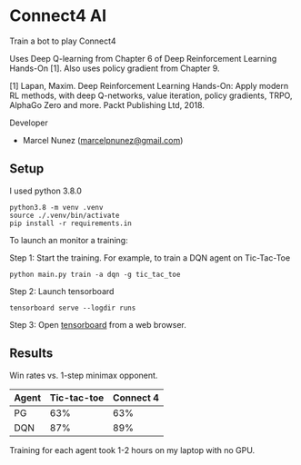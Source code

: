 # Connect4 AI

Train a bot to play Connect4

Uses Deep Q-learning from Chapter 6 of Deep Reinforcement Learning Hands-On [1]. Also uses policy gradient from Chapter 9.


[1] Lapan, Maxim. Deep Reinforcement Learning Hands-On: Apply modern RL methods, with deep Q-networks, value iteration, policy gradients, TRPO, AlphaGo Zero and more. Packt Publishing Ltd, 2018.

Developer
- Marcel Nunez (marcelpnunez@gmail.com)

## Setup

I used python 3.8.0

```
python3.8 -m venv .venv
source ./.venv/bin/activate
pip install -r requirements.in
```

To launch an monitor a training:

Step 1: Start the training. For example, to train a DQN agent on Tic-Tac-Toe

```
python main.py train -a dqn -g tic_tac_toe
```

Step 2: Launch tensorboard

```
tensorboard serve --logdir runs
```

Step 3: Open [tensorboard](http://localhost:6006) from a web browser.


## Results

Win rates vs. 1-step minimax opponent.

| Agent | Tic-tac-toe | Connect 4 |
| ------|-------------|-----------|
| PG    | 63%         |    63%    |
| DQN   | 87%         |    89%    |

Training for each agent took 1-2 hours on my laptop with no GPU.
